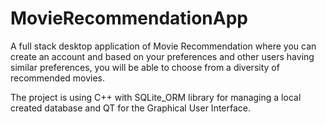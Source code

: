 # MovieRecommendationApp

A full stack desktop application of Movie Recommendation where you can create an account and based on your preferences and other users having similar preferences, you will be able to choose from a diversity of recommended movies.

The project is using C++ with SQLite_ORM library for managing a local created database and QT for the Graphical User Interface.
